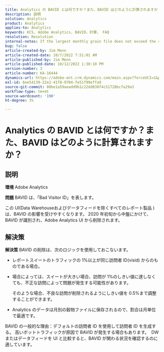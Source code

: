 ```yaml
---
title: Analytics の BAVID とは何ですか？また、BAVID はどのように計算されますか？
description: 説明
solution: Analytics
product: Analytics
applies-to: Analytics
keywords: KCS, Adobe Analytics, BAVID，計算， FAQ
resolution: Resolution
internal-notes: If the largest monthly grain file does not exceed the size threshold (250MB default), we do not examine the suite for bad visids.
bug: false
article-created-by: Jim Menn
article-created-date: 10/7/2022 7:51:01 AM
article-published-by: Jim Menn
article-published-date: 10/12/2022 1:30:10 PM
version-number: 3
article-number: KA-16444
dynamics-url: https://adobe-ent.crm.dynamics.com/main.aspx?forceUCI=1&pagetype=entityrecord&etn=knowledgearticle&id=83dccec7-1446-ed11-bba1-000d3a3064b8
exl-id: 6ee54130-22e2-41f8-9704-fe51f99effa9
source-git-commit: 80be1a59aeadd9b1c22dd038f4c51728bcfa29a3
workflow-type: tm+mt
source-wordcount: '190'
ht-degree: 3%

---
```


# Analytics の BAVID とは何ですか？また、BAVID はどのように計算されますか？

## 説明


<b>環境</b>
Adobe Analytics

<b>問題</b>
BAVID は、「Bad Visitor ID」を表します。

この UI(Data Warehouseおよびデータフィードを除くすべてのレポート製品 ) は、BAVID の影響を受けやすくなります。
2020 年初旬から中盤にかけて、BAVID が識別され、Adobe Analytics UI から削除されます。






## 解決策


<b>解決策</b>
BAVID の削除は、次のロジックを使用しておこないます。

- レポートスイートのトラフィックの 1%以上が同じ訪問者 ID(visid) からのものである場合。
- 場合によっては、スイートが大きい場合、訪問が 1%のしきい値に達しなくても、不正な訪問によって問題が発生する可能性があります。

  そのような場合、不良な訪問が削除されるようにしきい値を 0.5%まで調整することができます。
- Analytics のデータは月別の穀物ファイルに保存されるので、割合は月単位で最適です。


BAVID の一般的な理由：デフォルトの訪問者 ID を使用して訪問者 ID を生成する。 高いボットトラフィックが原因で BAVID が発生する場合もあります。 
DW またはデータフィードを UI と比較すると、BAVID が関わる状況を確認するのに適しています。
